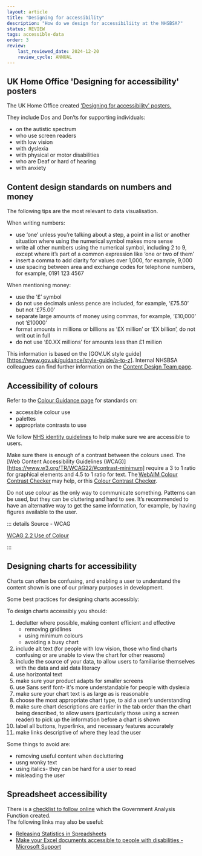 ```yaml
---
layout: article
title: "Designing for accessibility"
description: "How do we design for accessibiliity at the NHSBSA?"
status: REVIEW
tags: accessible-data
order: 3
review:
    last_reviewed_date: 2024-12-20
    review_cycle: ANNUAL
---
```

## UK Home Office 'Designing for accessibility' posters  

The UK Home Office created ['Designing for accessibility' posters.][home office posters]

They include Dos and Don’ts for supporting individuals: 

- on the autistic spectrum 
- who use screen readers 
- with low vision 
- with dyslexia 
- with physical or motor disabilities 
- who are Deaf or hard of hearing 
- with anxiety  
  
## Content design standards on numbers and money  
  
The following tips are the most relevant to data visualisation. 

When writing numbers: 

- use ‘one’ unless you’re talking about a step, a point in a list or another situation where using the numerical symbol makes more sense 
- write all other numbers using the numerical symbol, including 2 to 9, except where it’s part of a common expression like ‘one or two of them’ 
- insert a comma to add clarity for values over 1,000, for example, 9,000 
- use spacing between area and exchange codes for telephone numbers, for example, 0191 123 4567 

When mentioning money: 

- use the ‘£’ symbol 
- do not use decimals unless pence are included, for example, ‘£75.50’ but not ‘£75.00’ 
- separate large amounts of money using commas, for example, ‘£10,000’ not ‘£10000’ 
- format amounts in millions or billions as ‘£X million’ or ‘£X billion’, do not writ out in full 
- do not use ‘£0.XX millions’ for amounts less than £1 million   

This information is based on the [GOV.UK style guide][https://www.gov.uk/guidance/style-guide/a-to-z].
Internal NHSBSA colleagues can find further information on the [Content Design Team page][numbers 1].

## Accessibility of colours  

Refer to the [Colour Guidance page](../../colour/) for standards on:

- accessible colour use
- palettes
- appropriate contrasts to use

We follow [NHS identity guidelines][service manual] to help make sure we are accessible to users.  

Make sure there is enough of a contrast between the colours used. The [Web Content Accessibility Guidelines (WCAG)][https://www.w3.org/TR/WCAG22/#contrast-minimum] require a 3 to 1 ratio for graphical elements and 4.5 to 1 ratio for text. 
The [WebAIM Colour Contrast Checker][webaim 1] may help, or this [Colour Contrast Checker][webaim 2].  

Do not use colour as the only way to communicate something. Patterns can be used, but they can be cluttering and hard to see. It’s recommended to have an alternative way to get the same information, for example, by having figures available to the user.   
  
::: details Source - WCAG

[WCAG 2.2 Use of Colour][use of colour]

:::

## Designing charts for accessibility  
  
Charts can often be confusing, and enabling a user to understand the content shown is one of our primary purposes in development.  

Some best practices for designing charts accessibly:

To design charts accessibly you should: 

1. declutter where possible, making content efficient and effective
    - removing gridlines 
    - using minimum colours
    - avoiding a busy chart 
2. include alt text (for people with low vision, those who find charts confusing or are unable to view the chart for other reasons) 
3. include the source of your data, to allow users to familiarise themselves with the data and aid data literacy 
4. use horizontal text
5. make sure your product adapts for smaller screens
6. use Sans serif font- it's more understandable for people with dyslexia
7. make sure your chart text is as large as is reasonable
8. choose the most appropriate chart type, to aid a user’s understanding
9. make sure chart descriptions are earlier in the tab order than the chart being described, to allow users (particularly those using a screen reader) to pick up the information before a chart is shown
10. label all buttons, hyperlinks, and necessary features accurately
11. make links descriptive of where they lead the user  

Some things to avoid are:

- removing useful content when decluttering
- usng wonky text
- using italics- they can be hard for a user to read
- misleading the user

## Spreadsheet accessibility  
  
There is a [checklist to follow online][gov 1] which the Government Analysis Function created.  
The following links may also be useful:

- [Releasing Statistics in Spreadsheets][gov 2]
- [Make your Excel documents accessible to people with disabilities - Microsoft Support][microsoft]  

[home office posters]: https://github.com/UKHomeOffice/posters/blob/master/accessibility/dos-donts/posters_en-UK/accessibility-posters-set.pdf
[gov 1]: https://analysisfunction.civilservice.gov.uk/policy-store/making-spreadsheets-accessible-a-brief-checklist-of-the-basics/
[gov 2]: https://analysisfunction.civilservice.gov.uk/policy-store/releasing-statistics-in-spreadsheets/
[microsoft]: https://support.microsoft.com/en-us/office/make-your-excel-documents-accessible-to-people-with-disabilities-6cc05fc5-1314-48b5-8eb3-683e49b3e593
[numbers 1]: https://nhsbsauk.sharepoint.com/sites/DigitalContentDesignTeam/SitePages/NHSBSA-digital-style-guide-and-standards.aspx
[webaim 1]: https://webaim.org/resources/contrastchecker/
[webaim 2]: https://contrastchecker.com/
[use of colour]: https://www.w3.org/TR/WCAG22/#use-of-color
[service manual]: https://service-manual.nhs.uk/design-system/styles/colour